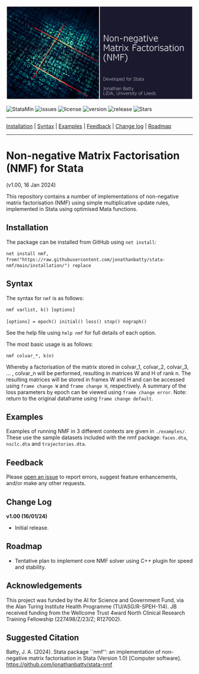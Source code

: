 ![NMF in Stata](assets/package.png?raw=true "NMF in Stata")

![StataMin](https://img.shields.io/badge/stata-17-blue) ![issues](https://img.shields.io/github/issues/jonathanbatty/stata-nmf) ![license](https://img.shields.io/github/license/jonathanbatty/stata-nmf) ![version](https://img.shields.io/github/v/release/jonathanbatty/stata-nmf) ![release](https://img.shields.io/github/release-date/jonathanbatty/stata-nmf) ![Stars](https://img.shields.io/github/stars/jonathanbatty/stata-nmf) 

---

[Installation](#Installation) | [Syntax](#Syntax) | [Examples](#Examples) | [Feedback](#Feedback) | [Change log](#Change-log) | [Roadmap](#Roadmap)

---

# Non-negative Matrix Factorisation (NMF) for Stata
(v1.00, 16 Jan 2024)

This repository contains a number of implementations of non-negative matrix factorisation (NMF) using simple multiplicative update rules, implemented in Stata using optimised Mata functions.

## Installation
The package can be installed from GitHub using `net install`:

```
net install nmf, from("https://raw.githubusercontent.com/jonathanbatty/stata-nmf/main/installation/") replace

```

## Syntax
The syntax for `nmf` is as follows:

```
nmf varlist, k() [options]

[options] = epoch() initial() loss() stop() nograph()
```

See the help file using `help nmf` for full details of each option.

The most basic usage is as follows:

```
nmf colvar_*, k(n)
```

Whereby a factorisation of the matrix stored in colvar_1, colvar_2, colvar_3, ... , colvar_n will be performed, resulting in matrices W and H of rank n. The resulting matrices will be stored in frames W and H and can be accessed using `frame change W` and `frame change H`, respectively. A summary of the loss parameters by epoch can be viewed using `frame change error`. Note: return to the original dataframe using `frame change default`.

## Examples
Examples of running NMF in 3 different contexts are given in `./examples/`. These use the sample datasets included with the nmf package: `faces.dta`, `nsclc.dta` and `trajectories.dta`.

## Feedback
Please [open an issue](https://github.com/jonathanbatty/stata-nmf/issues) to report errors, suggest feature enhancements, and/or make any other requests. 

## Change Log
**v1.00 (16/01/24)**
 - Initial release.

## Roadmap
- Tentative plan to implement core NMF solver using C++ plugin for speed and stability.

## Acknowledgements
This project was funded by the AI for Science and Government Fund, via the Alan Turing Institute Health Programme (TU/ASG/R-SPEH-114). JB received funding from the Wellcome Trust 4ward North Clinical Research Training Fellowship (227498/Z/23/Z; R127002). 

## Suggested Citation
Batty, J. A. (2024). Stata package ``nmf'': an implementation of non-negative matrix factorisation in Stata (Version 1.0) [Computer software]. https://github.com/jonathanbatty/stata-nmf
